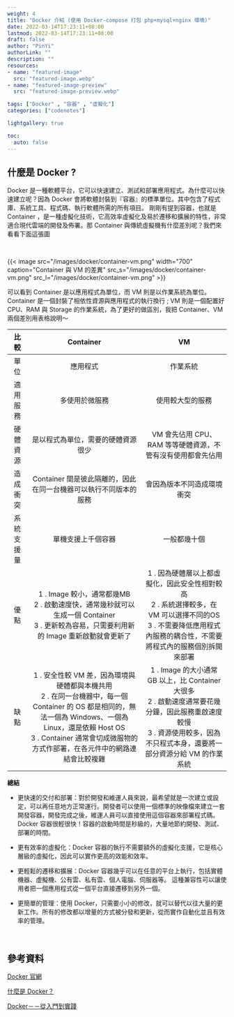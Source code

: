 ```yaml
---
weight: 4
title: "Docker 介紹 (使用 Docker-compose 打包 php+mysql+nginx 環境)"
date: 2022-03-14T17:23:11+08:00
lastmod: 2022-03-14T17:23:11+08:00
draft: false
author: "PinYi"
authorLink: ""
description: ""
resources:
- name: "featured-image"
  src: "featured-image.webp"
- name: "featured-image-preview"
  src: "featured-image-preview.webp"

tags: ["Docker" , "容器" , "虛擬化"]
categories: ["codenotes"]

lightgallery: true

toc:
  auto: false
---
```


## 什麼是 Docker ?

Docker 是一種軟體平台，它可以快速建立、測試和部署應用程式。為什麼可以快速建立呢？因為 Docker 會將軟體封裝到『容器』的標準單位。其中包含了程式庫、系統工具、程式碼、執行軟體所需的所有項目。
剛剛有提到容器，也就是 Container ，是一種虛擬化技術，它高效率虛擬化及易於遷移和擴展的特性，非常適合現代雲端的開發及佈署。那 Container 與傳統虛擬機有什麼差別呢？我們來看看下面這張圖

<br>

{{< image src="/images/docker/container-vm.png"  width="700" caption="Container 與 VM 的差異" src_s="/images/docker/container-vm.png" src_l="/images/docker/container-vm.png" >}}

可以看到 Container 是以應用程式為單位，而 VM 則是以作業系統為單位。Container 是一個封裝了相依性資源與應用程式的執行換行 ; VM 則是一個配置好 CPU、RAM 與 Storage 的作業系統，為了更好的做區別，我把 Container、VM 兩個差別用表格說明～

| 比較 | Container | VM |
| :---: | :---: | :---: |
| 單位 | 應用程式 | 作業系統 |
| 適用服務 | 多使用於微服務 | 使用較大型的服務 |
| 硬體資源 | 是以程式為單位，需要的硬體資源很少 | VM 會先佔用 CPU、RAM 等等硬體資源，不管有沒有使用都會先佔用 |
| 造成衝突 | Container 間是彼此隔離的，因此在同一台機器可以執行不同版本的服務 | 會因為版本不同造成環境衝突 |
| 系統支援量 | 單機支援上千個容器 | 一般都幾十個 | 
| 優點 | 1 . Image 較小，通常都幾MB<br>2 . 啟動速度快，通常幾秒就可以生成一個 Container<br>3 . 更新較為容易，只需要利用新的 Image 重新啟動就會更新了 |  1 . 因為硬體層以上都虛擬化，因此安全性相對較高<br>2 . 系統選擇較多，在 VM 可以選擇不同的OS<br>3 . 不需要降低應用程式內服務的耦合性，不需要將程式內的服務個別拆開來部署 |
| 缺點 | 1 . 安全性較 VM 差，因為環境與硬體都與本機共用<br>2 . 在同一台機器中，每一個 Container 的 OS 都是相同的，無法一個為 Windows、一個為 Linux，還是依賴 Host OS<br>3 . Container 通常會切成微服物的方式作部署，在各元件中的網路連結會比較複雜 | 1 . Image 的大小通常 GB 以上，比 Container 大很多<br>2 . 啟動速度通常要花幾分鐘，因此服務重啟速度較慢<br>3 . 資源使用較多，因為不只程式本身，還要將一部分資源分給 VM 的作業系統 |

**總結**

* 更快速的交付和部署：對於開發和維運人員來說，最希望就是一次建立或設定，可以再任意地方正常運行。開發者可以使用一個標準的映像檔來建立一套開發容器，開發完成之後，維運人員可以直接使用這個容器來部署程式碼。Docker 容器很輕很快！容器的啟動時間是秒級的，大量地節約開發、測試、部署的時間。

* 更有效率的虛擬化：Docker 容器的執行不需要額外的虛擬化支援，它是核心層級的虛擬化，因此可以實作更高的效能和效率。

* 更輕鬆的遷移和擴展：Docker 容器幾乎可以在任意的平台上執行，包括實體機器、虛擬機、公有雲、私有雲、個人電腦、伺服器等。 這種兼容性可以讓使用者把一個應用程式從一個平台直接遷移到另外一個。

* 更簡單的管理：使用 Docker，只需要小小的修改，就可以替代以往大量的更新工作。所有的修改都以增量的方式被分發和更新，從而實作自動化並且有效率的管理。

<br>

## 參考資料
[Docker 官網](https://docs.docker.com/get-started/)

[什麼是 Docker？](https://aws.amazon.com/tw/docker/)

[Docker－－從入門到實踐](https://philipzheng.gitbook.io/docker_practice/#yuan-chu-chu-ji-can-kao-zi-liao)
